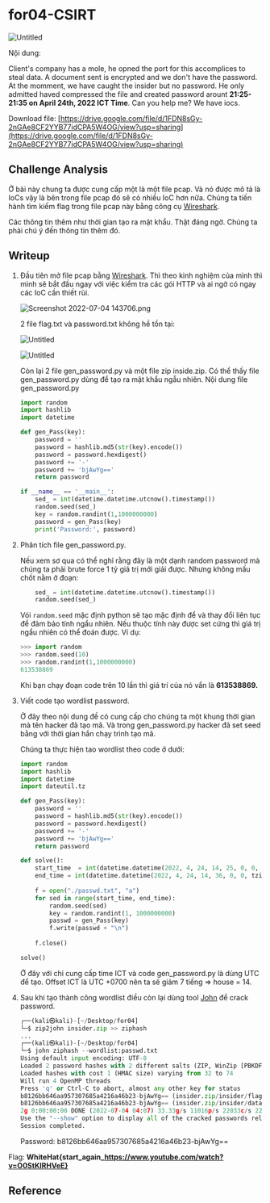 # for04-CSIRT
![Untitled](img/chall.png)

Nội dung:

Client's company has a mole, he opned the port for this accomplices to steal data. A document sent is encrypted and we don't have the password. At the momment, we have caught the insider but no password. He only admitted haved compressed the file and created password arount **21:25-21:35 on April 24th, 2022 ICT Time**. Can you help me? We have iocs.

Download file: [https://drive.google.com/file/d/1FDN8sGy-2nGAe8CF2YYB77idCPA5W4OG/view?usp=sharing](https://drive.google.com/file/d/1FDN8sGy-2nGAe8CF2YYB77idCPA5W4OG/view?usp=sharing)

## Challenge Analysis

Ở bài này chung ta được cung cấp một  là một file pcap. Và nó được mô tả là IoCs vậy là bên trong file pcap đó sẽ có nhiều IoC hơn nữa. Chúng ta tiến hành tìm kiếm flag trong file pcap này bằng công cụ [Wireshark](https://www.wireshark.org/).

Các thông tin thêm như thời gian tạo ra mật khẩu. Thật đáng ngờ. Chúng ta phải chú ý đến thông tin thêm đó.

## Writeup

1. Đầu tiên mở file pcap bằng [Wireshark](https://www.wireshark.org/). Thì theo kinh nghiệm của mình thì mình sẽ bắt đầu ngay với việc kiểm tra các gói HTTP và ai ngờ có ngay các IoC cần thiết rùi.
    
    ![Screenshot 2022-07-04 143706.png](img/solve_1.png)
    
    2 file flag.txt và password.txt không hề tồn tại:
    
    ![Untitled](img/solve_2.png)
    
    ![Untitled](img/solve_3.png)
    
    Còn lại 2 file gen_password.py và một file zip inside.zip. Có thể thấy file gen_password.py dùng để tạo ra mật khẩu ngẫu nhiên. Nội dung file gen_password.py
    
    ```python
    import random
    import hashlib
    import datetime
    
    def gen_Pass(key):
    	password = ''
    	password = hashlib.md5(str(key).encode())
    	password = password.hexdigest()
    	password += '-'
    	password += 'bjAwYg=='
    	return password
    
    if __name__ == '__main__':
    	sed_ = int(datetime.datetime.utcnow().timestamp())
    	random.seed(sed_)
    	key = random.randint(1,1000000000)
    	password = gen_Pass(key)
    	print('Password:', password)
    ```
    
2. Phân tích file gen_password.py.
    
    Nếu xem sơ qua có thể nghỉ rằng đây là một dạnh random password mà chúng ta phải brute force 1 tỷ giá trị mới giải được. Nhưng không mấu chốt nằm ở đoạn:
    
    ```python
    	sed_ = int(datetime.datetime.utcnow().timestamp())
    	random.seed(sed_)
    ```
    
    Vói `random.seed` mặc định python sẽ tạo mặc định để và thay đổi liên tục để đảm bảo tính ngẩu nhiên. Nếu thuộc tính này được set cứng thì giá trị ngẩu nhiên có thể đoán được. Ví dụ:
    
    ```python
    >>> import random
    >>> random.seed(10)
    >>> random.randint(1,1000000000)
    613538869
    ```
    
    Khi bạn chạy đoạn code trên 10 lần thì giá trí của nó vẩn là **613538869.**
    
3. Viết code tạo wordlist password.
    
    Ở đây theo nội dung đề có cung cấp cho chúng ta một khung  thời gian mà tên hacker đã tạo mã. Và trong gen_password.py hacker đã set seed bằng với thời gian hắn chạy trình tạo mã.
    
    Chúng ta thực hiện tao wordlist theo code ở dưới:
    
    ```python
    import random
    import hashlib
    import datetime
    import dateutil.tz
    
    def gen_Pass(key):
        password = ''
        password = hashlib.md5(str(key).encode())
        password = password.hexdigest()
        password += '-'
        password += 'bjAwYg=='
        return password
    
    def solve():
        start_time  = int(datetime.datetime(2022, 4, 24, 14, 25, 0, 0, tzinfo=dateutil.tz.tzoffset('ICT', 7 * 3600)).timestamp())
        end_time = int(datetime.datetime(2022, 4, 24, 14, 36, 0, 0, tzinfo=dateutil.tz.tzoffset('ICT', 7 * 3600)).timestamp())
        
        f = open("./passwd.txt", "a")
        for sed in range(start_time, end_time):
            random.seed(sed)   
            key = random.randint(1, 1000000000)
            passwd = gen_Pass(key)
            f.write(passwd + "\n")
                
        f.close()
    
    solve()
    ```
    
    Ở đây với chỉ cung cấp time ICT và code gen_password.py là dùng UTC để tạo. Offset ICT là UTC +0700  nên ta sẽ giảm 7 tiếng ⇒ house = 14.
    
4. Sau khi tạo thành công wordlist điều còn lại dùng tool [John](https://www.kali.org/tools/john/) để crack password.
    
    ```python
    ┌──(kali㉿kali)-[~/Desktop/for04]
    └─$ zip2john insider.zip >> ziphash
    ...
    ┌──(kali㉿kali)-[~/Desktop/for04]
    └─$ john ziphash --wordlist:passwd.txt
    Using default input encoding: UTF-8
    Loaded 2 password hashes with 2 different salts (ZIP, WinZip [PBKDF2-SHA1 128/128 AVX 4x])
    Loaded hashes with cost 1 (HMAC size) varying from 32 to 74
    Will run 4 OpenMP threads
    Press 'q' or Ctrl-C to abort, almost any other key for status
    b8126bb646aa957307685a4216a46b23-bjAwYg== (insider.zip/insider/flag.txt)     
    b8126bb646aa957307685a4216a46b23-bjAwYg== (insider.zip/insider/database.txt)     
    2g 0:00:00:00 DONE (2022-07-04 04:07) 33.33g/s 11016p/s 22033c/s 22033C/s 4d4eb40b80a0afb8e94e9fbe7f73c9f2-bjAwYg==..b8126bb646aa957307685a4216a46b23-bjAwYg==
    Use the "--show" option to display all of the cracked passwords reliably
    Session completed.
    ```
    
    Password: b8126bb646aa957307685a4216a46b23-bjAwYg==
    

Flag: **WhiteHat{start_again_https://www.youtube.com/watch?v=O0StKlRHVeE}**
## Reference